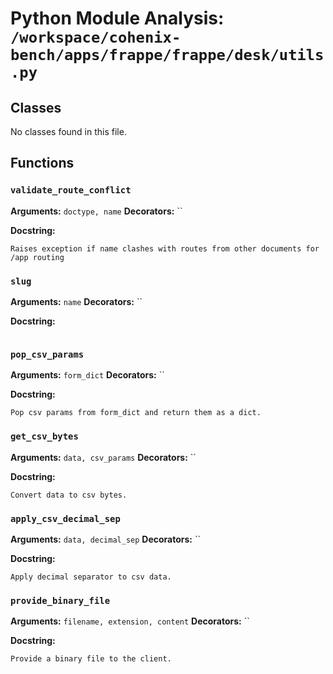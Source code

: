 # Python Module Analysis: `/workspace/cohenix-bench/apps/frappe/frappe/desk/utils.py`

## Classes

No classes found in this file.


## Functions

### `validate_route_conflict`
**Arguments:** `doctype, name`
**Decorators:** ``

**Docstring:**
```
Raises exception if name clashes with routes from other documents for /app routing
```
### `slug`
**Arguments:** `name`
**Decorators:** ``

**Docstring:**
```

```
### `pop_csv_params`
**Arguments:** `form_dict`
**Decorators:** ``

**Docstring:**
```
Pop csv params from form_dict and return them as a dict.
```
### `get_csv_bytes`
**Arguments:** `data, csv_params`
**Decorators:** ``

**Docstring:**
```
Convert data to csv bytes.
```
### `apply_csv_decimal_sep`
**Arguments:** `data, decimal_sep`
**Decorators:** ``

**Docstring:**
```
Apply decimal separator to csv data.
```
### `provide_binary_file`
**Arguments:** `filename, extension, content`
**Decorators:** ``

**Docstring:**
```
Provide a binary file to the client.
```


